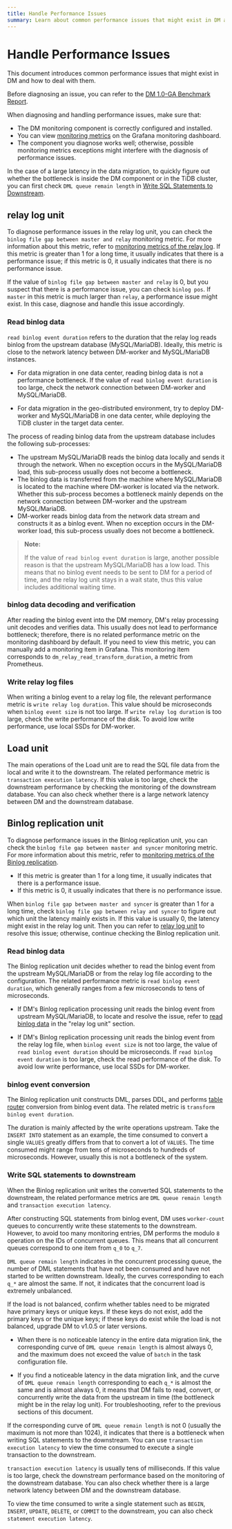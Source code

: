 ```yaml
---
title: Handle Performance Issues
summary: Learn about common performance issues that might exist in DM and how to deal with them.
---
```


# Handle Performance Issues

This document introduces common performance issues that might exist in DM and how to deal with them.

Before diagnosing an issue, you can refer to the [DM 1.0-GA Benchmark Report](benchmark-v1.0-ga.md).

When diagnosing and handling performance issues, make sure that:

- The DM monitoring component is correctly configured and installed.
- You can view [monitoring metrics](monitor-a-dm-cluster.md#task) on the Grafana monitoring dashboard.
- The component you diagnose works well; otherwise, possible monitoring metrics exceptions might interfere with the diagnosis of performance issues.

In the case of a large latency in the data migration, to quickly figure out whether the bottleneck is inside the DM component or in the TiDB cluster, you can first check `DML queue remain length` in [Write SQL Statements to Downstream](#write-sql-statements-to-downstream).

## relay log unit

To diagnose performance issues in the relay log unit, you can check the `binlog file gap between master and relay` monitoring metric. For more information about this metric, refer to [monitoring metrics of the relay log](monitor-a-dm-cluster.md#relay-log). If this metric is greater than 1 for a long time, it usually indicates that there is a performance issue; if this metric is 0, it usually indicates that there is no performance issue.

If the value of `binlog file gap between master and relay` is 0, but you suspect that there is a performance issue, you can check `binlog pos`. If `master` in this metric is much larger than `relay`, a performance issue might exist. In this case, diagnose and handle this issue accordingly.

### Read binlog data

`read binlog event duration` refers to the duration that the relay log reads binlog from the upstream database (MySQL/MariaDB). Ideally, this metric is close to the network latency between DM-worker and MySQL/MariaDB instances.

- For data migration in one data center, reading binlog data is not a performance bottleneck. If the value of `read binlog event duration` is too large, check the network connection between DM-worker and MySQL/MariaDB.

- For data migration in the geo-distributed environment, try to deploy DM-worker and MySQL/MariaDB in one data center, while deploying the TiDB cluster in the target data center.

The process of reading binlog data from the upstream database includes the following sub-processes:

- The upstream MySQL/MariaDB reads the binlog data locally and sends it through the network. When no exception occurs in the MySQL/MariaDB load, this sub-process usually does not become a bottleneck.
- The binlog data is transferred from the machine where MySQL/MariaDB is located to the machine where DM-worker is located via the network. Whether this sub-process becomes a bottleneck mainly depends on the network connection between DM-worker and the upstream MySQL/MariaDB.
- DM-worker reads binlog data from the network data stream and constructs it as a binlog event. When no exception occurs in the DM-worker load, this sub-process usually does not become a bottleneck.

> **Note:**
>
> If the value of `read binlog event duration` is large, another possible reason is that the upstream MySQL/MariaDB has a low load. This means that no binlog event needs to be sent to DM for a period of time, and the relay log unit stays in a wait state, thus this value includes additional waiting time.

### binlog data decoding and verification

After reading the binlog event into the DM memory, DM's relay processing unit decodes and verifies data. This usually does not lead to performance bottleneck; therefore, there is no related performance metric on the monitoring dashboard by default. If you need to view this metric, you can manually add a monitoring item in Grafana. This monitoring item corresponds to `dm_relay_read_transform_duration`, a metric from Prometheus.

### Write relay log files

When writing a binlog event to a relay log file, the relevant performance metric is `write relay log duration`. This value should be microseconds when `binlog event size` is not too large. If `write relay log duration` is too large, check the write performance of the disk. To avoid low write performance, use local SSDs for DM-worker.

## Load unit

The main operations of the Load unit are to read the SQL file data from the local and write it to the downstream. The related performance metric is `transaction execution latency`. If this value is too large, check the downstream performance by checking the monitoring of the downstream database. You can also check whether there is a large network latency between DM and the downstream database.

## Binlog replication unit

To diagnose performance issues in the Binlog replication unit, you can check the `binlog file gap between master and syncer` monitoring metric. For more information about this metric, refer to [monitoring metrics of the Binlog replication](monitor-a-dm-cluster.md#binlog-replication). 

- If this metric is greater than 1 for a long time, it usually indicates that there is a performance issue.
- If this metric is 0, it usually indicates that there is no performance issue.

When `binlog file gap between master and syncer` is greater than 1 for a long time, check `binlog file gap between relay and syncer` to figure out which unit the latency mainly exists in. If this value is usually 0, the latency might exist in the relay log unit. Then you can refer to [relay log unit](#relay-log-unit) to resolve this issue; otherwise, continue checking the Binlog replication unit.

### Read binlog data

The Binlog replication unit decides whether to read the binlog event from the upstream MySQL/MariaDB or from the relay log file according to the configuration. The related performance metric is `read binlog event duration`, which generally ranges from a few microseconds to tens of microseconds.

- If DM's Binlog replication processing unit reads the binlog event from upstream MySQL/MariaDB, to locate and resolve the issue, refer to [read binlog data](#read-binlog-data) in the "relay log unit" section.

- If DM's Binlog replication processing unit reads the binlog event from the relay log file, when `binlog event size` is not too large, the value of `read binlog event duration` should be microseconds. If `read binlog event duration` is too large, check the read performance of the disk. To avoid low write performance, use local SSDs for DM-worker.

### binlog event conversion

The Binlog replication unit constructs DML, parses DDL, and performs [table router](key-features.md#table-routing) conversion from binlog event data. The related metric is `transform binlog event duration`.

The duration is mainly affected by the write operations upstream. Take the `INSERT INTO` statement as an example, the time consumed to convert a single `VALUES` greatly differs from that to convert a lot of `VALUES`. The time consumed might range from tens of microseconds to hundreds of microseconds. However, usually this is not a bottleneck of the system.

### Write SQL statements to downstream

When the Binlog replication unit writes the converted SQL statements to the downstream, the related performance metrics are `DML queue remain length` and `transaction execution latency`.

After constructing SQL statements from binlog event, DM uses `worker-count` queues to concurrently write these statements to the downstream. However, to avoid too many monitoring entries, DM performs the modulo `8` operation on the IDs of concurrent queues. This means that all concurrent queues correspond to one item from `q_0` to `q_7`.

`DML queue remain length` indicates in the concurrent processing queue, the number of DML statements that have not been consumed and have not started to be written downstream. Ideally, the curves corresponding to each `q_*` are almost the same. If not, it indicates that the concurrent load is extremely unbalanced.

If the load is not balanced, confirm whether tables need to be migrated have primary keys or unique keys. If these keys do not exist, add the primary keys or the unique keys; if these keys do exist while the load is not balanced, upgrade DM to v1.0.5 or later versions.

- When there is no noticeable latency in the entire data migration link, the corresponding curve of `DML queue remain length` is almost always 0, and the maximum does not exceed the value of `batch` in the task configuration file.

- If you find a noticeable latency in the data migration link, and the curve of `DML queue remain length` corresponding to each `q_*` is almost the same and is almost always 0, it means that DM fails to read, convert, or concurrently write the data from the upstream in time (the bottleneck might be in the relay log unit). For troubleshooting, refer to the previous sections of this document.

If the corresponding curve of `DML queue remain length` is not 0 (usually the maximum is not more than 1024), it indicates that there is a bottleneck when writing SQL statements to the downstream. You can use `transaction execution latency` to view the time consumed to execute a single transaction to the downstream.

`transaction execution latency` is usually tens of milliseconds. If this value is too large, check the downstream performance based on the monitoring of the downstream database. You can also check whether there is a large network latency between DM and the downstream database.

To view the time consumed to write a single statement such as `BEGIN`, `INSERT`, `UPDATE`, `DELETE`, or `COMMIT` to the downstream, you can also check `statement execution latency`.
